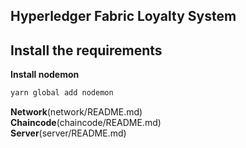 ## Hyperledger Fabric Loyalty System

## **Install the requirements**

**Install nodemon**

```sh
yarn global add nodemon
```

**Network**(network/README.md)  
**Chaincode**(chaincode/README.md)  
**Server**(server/README.md)  
